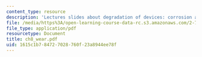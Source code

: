 ```yaml
---
content_type: resource
description: 'Lectures slides about degradation of devices: corrosion and wear.'
file: /media/https%3A/open-learning-course-data-rc.s3.amazonaws.com/2-782j-design-of-medical-devices-and-implants-spring-2006/1615c1b784727028760f23a8944ee78f_ch8_wear.pdf
file_type: application/pdf
resourcetype: Document
title: ch8_wear.pdf
uid: 1615c1b7-8472-7028-760f-23a8944ee78f
---
```

